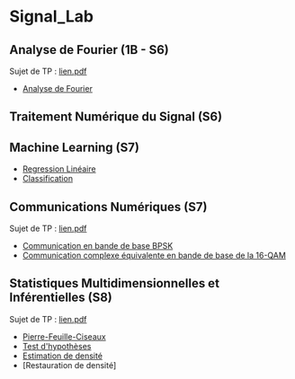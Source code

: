 # Signal_Lab
## Analyse de Fourier (1B - S6)
Sujet de TP : [lien.pdf](Analyse_Fourier.pdf)
- [Analyse de Fourier](Analyse_Fourier.nb)

## Traitement Numérique du Signal (S6)

## Machine Learning (S7)
- [Regression Linéaire](Régression_Linéaire.ipynb)
- [Classification](Classification.ipynb)

## Communications Numériques (S7)
Sujet de TP : [lien.pdf](TP_Comm_Num_2023.pdf)
- [Communication en bande de base BPSK](2G2TP1_TP1Com_LANFREDI_WEIDLE)
- [Communication complexe équivalente en bande de base de la 16-QAM](2G2TP1_TP2Com_LANFREDI_WEIDLE)

## Statistiques Multidimensionnelles et Inférentielles (S8)
Sujet de TP : [lien.pdf](polyTP.pdf)
- [Pierre-Feuille-Ciseaux](2G3TP5-TP1-WEIDLE-LANFREDI.nb)
- [Test d'hypothèses](2G3TP5_TP2_WEIDLE_LANFREDI.nb)
- [Estimation de densité](2G3TP5_TP3_WEIDLE_LANFREDI.ipynb)
- [Restauration de densité]


